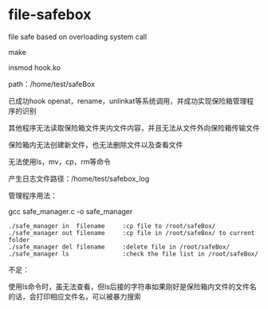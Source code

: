 # file-safebox
file safe based on overloading system call

make

insmod hook.ko

path：/home/test/safeBox

已成功hook openat，rename，unlinkat等系统调用，并成功实现保险箱管理程序的识别

其他程序无法读取保险箱文件夹内文件内容，并且无法从文件外向保险箱传输文件

保险箱内无法创建新文件，也无法删除文件以及查看文件

无法使用ls，mv，cp，rm等命令

产生日志文件路径：/home/test/safebox_log

管理程序用法：

gcc safe_manager.c  -o  safe_manager

```shell
./safe_manager in  filename     :cp file to /root/safeBox/
./safe_manager out filename     :cp file in /root/safeBox/ to current folder
./safe_manager del filename     :delete file in /root/safeBox/ 
./safe_manager ls               :check the file list in /root/safeBox/
```


不足：

使用ls命令时，虽无法查看，但ls后接的字符串如果刚好是保险箱内文件的文件名的话，会打印相应文件名，可以被暴力搜索